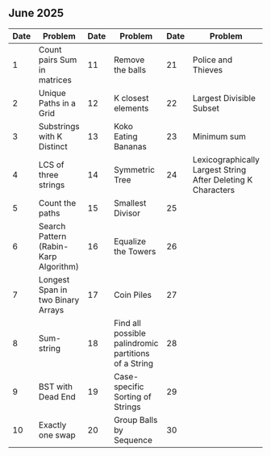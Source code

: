 ## June 2025

| Date | Problem                               | Date | Problem                                              | Date | Problem                                                      |
| ---- | ------------------------------------- | ---- | ---------------------------------------------------- | ---- | ------------------------------------------------------------ |
| 1    | Count pairs Sum in matrices           | 11   | Remove the balls                                     | 21   | Police and Thieves                                           |
| 2    | Unique Paths in a Grid                | 12   | K closest elements                                   | 22   | Largest Divisible Subset                                     |
| 3    | Substrings with K Distinct            | 13   | Koko Eating Bananas                                  | 23   | Minimum sum                                                  |
| 4    | LCS of three strings                  | 14   | Symmetric Tree                                       | 24   | Lexicographically Largest String After Deleting K Characters |
| 5    | Count the paths                       | 15   | Smallest Divisor                                     | 25   |                                                              |
| 6    | Search Pattern (Rabin-Karp Algorithm) | 16   | Equalize the Towers                                  | 26   |                                                              |
| 7    | Longest Span in two Binary Arrays     | 17   | Coin Piles                                           | 27   |                                                              |
| 8    | Sum-string                            | 18   | Find all possible palindromic partitions of a String | 28   |                                                              |
| 9    | BST with Dead End                     | 19   | Case-specific Sorting of Strings                     | 29   |                                                              |
| 10   | Exactly one swap                      | 20   | Group Balls by Sequence                              | 30   |                                                              |
